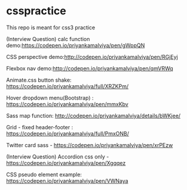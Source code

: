 # csspractice
This repo is meant for css3 practice

(Interview Question) calc function demo:https://codepen.io/priyankamalviya/pen/gWppQN

CSS perspective demo:http://codepen.io/priyankamalviya/pen/RGjEyj

Flexbox nav demo:http://codepen.io/priyankamalviya/pen/qmVRWq

Animate.css button shake: https://codepen.io/priyankamalviya/full/XRZKPm/

Hover dropdown menu(Bootstrap) : https://codepen.io/priyankamalviya/pen/mmxKbv

Sass map function: http://codepen.io/priyankamalviya/details/bWKjee/

Grid - fixed header-footer : https://codepen.io/priyankamalviya/full/PmxONB/

Twitter card sass - https://codepen.io/priyankamalviya/pen/xrPEzw

(Interview Question) Accordion css only - https://codepen.io/priyankamalviya/pen/Xgqqez

CSS pseudo element example: https://codepen.io/priyankamalviya/pen/VWNaya


